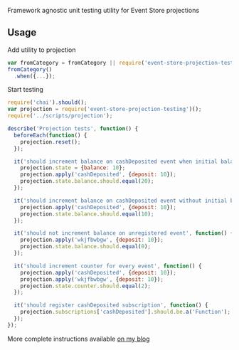 Framework agnostic unit testing utility for Event Store projections

## Usage
Add utility to projection
```javascript
var fromCategory = fromCategory || require('event-store-projection-testing');
fromCategory()
  .when({...});
```
Start testing
```javascript
require('chai').should();
var projection = require('event-store-projection-testing')();
require('../scripts/projection');

describe('Projection tests', function() {
  beforeEach(function() {
    projection.reset();
  });

  it('should increment balance on cashDeposited event when initial balance is set', function() {
    projection.state = {balance: 10};
    projection.apply('cashDeposited', {deposit: 10});
    projection.state.balance.should.equal(20);
  });

  it('should increment balance on cashDeposited event without initial balance', function() {
    projection.apply('cashDeposited', {deposit: 10});
    projection.state.balance.should.equal(10);
  });

  it('should not increment balance on unregistered event', function() {
    projection.apply('wkjfbwbgw', {deposit: 10});
    projection.state.balance.should.equal(0);
  });

  it('should increment counter for every event', function() {
    projection.apply('cashDeposited', {deposit: 10});
    projection.apply('wkjfbwbgw', {deposit: 10});
    projection.state.counter.should.equal(2);
  });

  it('should register cashDeposited subscription', function() {
    projection.subscriptions['cashDeposited'].should.be.a('Function');
  });
});
```


More complete instructions available [on my blog](http://scriptology.net/2016/11/09/unit-test-event-store-projections-with-mocha)